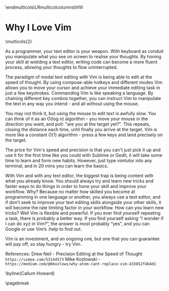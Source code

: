\endmulticols\LRmulticolcolumns\hfill

Why I Love Vim
==============

\multicols{2}

As a programmer, your text editor is your weapon. With keyboard as conduit you manipulate what you see on screen to realise your thoughts. By honing your skill at wielding a text editor, writing code can become a more fluent process, allowing your thoughts to flow uninterrupted.

The paradigm of modal text editing with Vim is being able to edit at the speed of thought. By using compose-able hotkeys and different modes Vim allows you to move your cursor and achieve your immediate editing task in just a few keystrokes. Commanding Vim is like speaking a language. By chaining different key combos together, you can instruct Vim to manipulate the text in any way you intend - and all without using the mouse.

You may not think it, but using the mouse to edit text is awfully slow. You can think of it as an O(log n) algorithm - you move your mouse in the direction you want, and poll: "are you at the target yet?". This repeats, closing the distance each time, until finally you arrive at the target. Vim is more like a constant O(1) algorithm - press a few keys and land precisely on the target.

The price for Vim's speed and precision is that you can't just pick it up and use it for the first time like you could with Sublime or Gedit, it will take some time to learn and form new habits. However, just type vimtutor into any terminal, and in 20 mins you can learn the basics.

With Vim and with any text editor, the biggest trap is being content with what you already know. You should always try and learn new tricks and faster ways to do things in order to hone your skill and improve your workflow. Why? Because no matter how skilled you become at programming in one language or another, you always use a text editor, and if don't seek to improve your text editing skills alongside your other skills, it will become the rate limiting factor in your workflow. How can you learn new tricks? Well Vim is flexible and powerful. If you ever find yourself repeating a task, there is probably a better way. If you find yourself asking “I wonder if I can do xyz in Vim?”, the answer is most probably “yes”, and you can Google or use Vim’s :help to find out.

Vim is an investment, and an ongoing one, but one that you can guarantee will pay off, so stay hungry - try Vim.

References:
Drew Neil - Precision Editing at the Speed of Thought `https://vimeo.com/53144573`
Mike Kozlowski - `https://medium.com/@mkozlows/why-atom-cant-replace-vim-433852f4b4d1`

\byline{Callum Howard}

\pagebreak
